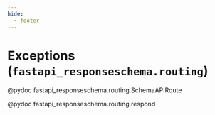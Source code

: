 ```yaml
---
hide:
  - footer
---
```

# Exceptions (`fastapi_responseschema.routing`)

@pydoc fastapi_responseschema.routing.SchemaAPIRoute

@pydoc fastapi_responseschema.routing.respond
